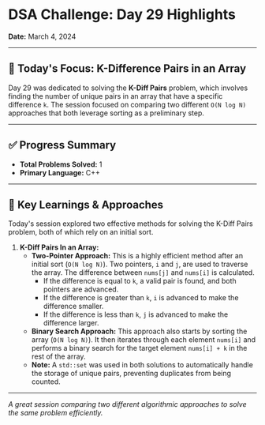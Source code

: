 # DSA Challenge: Day 29 Highlights

**Date:** March 4, 2024

---

## 🎯 Today's Focus: K-Difference Pairs in an Array

Day 29 was dedicated to solving the **K-Diff Pairs** problem, which involves finding the number of unique pairs in an array that have a specific difference `k`. The session focused on comparing two different `O(N log N)` approaches that both leverage sorting as a preliminary step.

---

## ✅ Progress Summary

-   **Total Problems Solved:** 1
-   **Primary Language:** C++

---

## 🧠 Key Learnings & Approaches

Today's session explored two effective methods for solving the K-Diff Pairs problem, both of which rely on an initial sort.

1.  **K-Diff Pairs In an Array:**
    -   **Two-Pointer Approach:** This is a highly efficient method after an initial sort (`O(N log N)`). Two pointers, `i` and `j`, are used to traverse the array. The difference between `nums[j]` and `nums[i]` is calculated.
        -   If the difference is equal to `k`, a valid pair is found, and both pointers are advanced.
        -   If the difference is greater than `k`, `i` is advanced to make the difference smaller.
        -   If the difference is less than `k`, `j` is advanced to make the difference larger.
    -   **Binary Search Approach:** This approach also starts by sorting the array (`O(N log N)`). It then iterates through each element `nums[i]` and performs a binary search for the target element `nums[i] + k` in the rest of the array.
    -   **Note:** A `std::set` was used in both solutions to automatically handle the storage of unique pairs, preventing duplicates from being counted.

---

_A great session comparing two different algorithmic approaches to solve the same problem efficiently._
